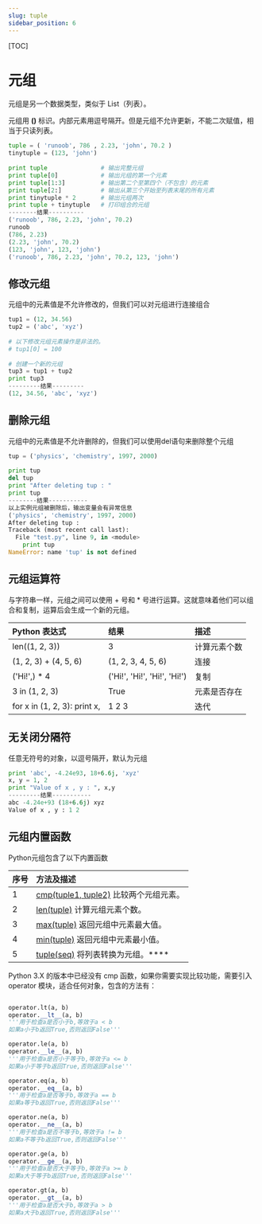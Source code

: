```yaml
---
slug: tuple
sidebar_position: 6
---
```


[TOC]

# 元组

元组是另一个数据类型，类似于 List（列表）。

元组用 **()** 标识。内部元素用逗号隔开。但是元组不允许更新，不能二次赋值，相当于只读列表。

```python
tuple = ( 'runoob', 786 , 2.23, 'john', 70.2 )
tinytuple = (123, 'john')
 
print tuple               # 输出完整元组
print tuple[0]            # 输出元组的第一个元素
print tuple[1:3]          # 输出第二个至第四个（不包含）的元素 
print tuple[2:]           # 输出从第三个开始至列表末尾的所有元素
print tinytuple * 2       # 输出元组两次
print tuple + tinytuple   # 打印组合的元组
--------结果----------
('runoob', 786, 2.23, 'john', 70.2)
runoob
(786, 2.23)
(2.23, 'john', 70.2)
(123, 'john', 123, 'john')
('runoob', 786, 2.23, 'john', 70.2, 123, 'john')

```

## 修改元组

元组中的元素值是不允许修改的，但我们可以对元组进行连接组合

```python
tup1 = (12, 34.56)
tup2 = ('abc', 'xyz')
 
# 以下修改元组元素操作是非法的。
# tup1[0] = 100
 
# 创建一个新的元组
tup3 = tup1 + tup2
print tup3
---------结果---------
(12, 34.56, 'abc', 'xyz')
```

## 删除元组

元组中的元素值是不允许删除的，但我们可以使用del语句来删除整个元组

```python
tup = ('physics', 'chemistry', 1997, 2000)
 
print tup
del tup
print "After deleting tup : "
print tup
--------结果-----------
以上实例元组被删除后，输出变量会有异常信息
('physics', 'chemistry', 1997, 2000)
After deleting tup :
Traceback (most recent call last):
  File "test.py", line 9, in <module>
    print tup
NameError: name 'tup' is not defined
```

## 元组运算符

与字符串一样，元组之间可以使用 + 号和 * 号进行运算。这就意味着他们可以组合和复制，运算后会生成一个新的元组。

| Python 表达式                | 结果                         | 描述         |
| :--------------------------- | :--------------------------- | :----------- |
| len((1, 2, 3))               | 3                            | 计算元素个数 |
| (1, 2, 3) + (4, 5, 6)        | (1, 2, 3, 4, 5, 6)           | 连接         |
| ('Hi!',) * 4                 | ('Hi!', 'Hi!', 'Hi!', 'Hi!') | 复制         |
| 3 in (1, 2, 3)               | True                         | 元素是否存在 |
| for x in (1, 2, 3): print x, | 1 2 3                        | 迭代         |

## 无关闭分隔符

任意无符号的对象，以逗号隔开，默认为元组

```python
print 'abc', -4.24e93, 18+6.6j, 'xyz'
x, y = 1, 2
print "Value of x , y : ", x,y
---------结果-----------
abc -4.24e+93 (18+6.6j) xyz
Value of x , y : 1 2
```

## 元组内置函数

Python元组包含了以下内置函数

| 序号 | 方法及描述                                                   |
| :--- | :----------------------------------------------------------- |
| 1    | [cmp(tuple1, tuple2)](https://www.runoob.com/python/att-tuple-cmp.html) 比较两个元组元素。 |
| 2    | [len(tuple)](https://www.runoob.com/python/att-tuple-len.html) 计算元组元素个数。 |
| 3    | [max(tuple)](https://www.runoob.com/python/att-tuple-max.html) 返回元组中元素最大值。 |
| 4    | [min(tuple)](https://www.runoob.com/python/att-tuple-min.html) 返回元组中元素最小值。 |
| 5    | [tuple(seq)](https://www.runoob.com/python/att-tuple-tuple.html) 将列表转换为元组。**** |

Python 3.X 的版本中已经没有 cmp 函数，如果你需要实现比较功能，需要引入 operator 模块，适合任何对象，包含的方法有：

```python

operator.lt(a, b)
operator.__lt__(a, b)
'''用于检查a是否小于b,等效于a < b
如果a小于b返回True,否则返回False'''

operator.le(a, b)
operator.__le__(a, b)
'''用于检查a是否小于等于b,等效于a <= b
如果a小于等于b返回True,否则返回False'''

operator.eq(a, b)
operator.__eq__(a, b)
'''用于检查a是否等于b,等效于a == b
如果a等于b返回True,否则返回False'''

operator.ne(a, b)
operator.__ne__(a, b)
'''用于检查a是否不等于b,等效于a != b
如果a不等于b返回True,否则返回False'''

operator.ge(a, b)
operator.__ge__(a, b)
'''用于检查a是否大于等于b,等效于a >= b
如果a大于等于b返回True,否则返回False'''

operator.gt(a, b)
operator.__gt__(a, b)
'''用于检查a是否大于b,等效于a > b
如果a大于b返回True,否则返回False'''
```

